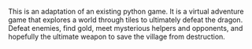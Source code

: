 This is an adaptation of an existing python game. It is a virtual adventure game that explores a world through tiles to ultimately defeat the dragon.
Defeat enemies, find gold, meet mysterious helpers and opponents, and hopefully the ultimate weapon to save the village from destruction.

